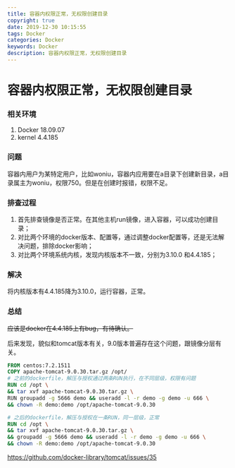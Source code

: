 ```yaml
---
title: 容器内权限正常，无权限创建目录
copyright: true
date: 2019-12-30 10:15:55
tags: Docker
categories: Docker
keywords: Docker
description: 容器内权限正常，无权限创建目录
---
```


# 容器内权限正常，无权限创建目录

### 相关环境

1. Docker 18.09.07
2. kernel 4.4.185

### 问题

容器内用户为某特定用户，比如woniu，容器内应用要在a目录下创建新目录，a目录属主为woniu，权限750。但是在创建时报错，权限不足。

### 排查过程

1. 首先排查镜像是否正常。在其他主机run镜像，进入容器，可以成功创建目录；
2. 对比两个环境的docker版本、配置等，通过调整docker配置等，还是无法解决问题，排除docker影响；
3. 对比两个环境系统内核，发现内核版本不一致，分别为3.10.0 和4.4.185；

### 解决

将内核版本有4.4.185降为3.10.0，运行容器，正常。

### 总结

~~应该是docker在4.4.185上有bug，有待确认。~~

后来发现，貌似和tomcat版本有关，9.0版本普遍存在这个问题，跟镜像分层有关。

```dockerfile
FROM centos:7.2.1511
COPY apache-tomcat-9.0.30.tar.gz /opt/
# 之前的dockerfile，解压与授权通过两条RUN执行，在不同层级，权限有问题
RUN cd /opt \
&& tar xvf apache-tomcat-9.0.30.tar.gz \
RUN groupadd -g 5666 demo && useradd -l -r demo -g demo -u 666 \
&& chown -R demo:demo /opt/apache-tomcat-9.0.30

# 之后的dockerfile，解压与授权在一条RUN，同一层级，正常
RUN cd /opt \
&& tar xvf apache-tomcat-9.0.30.tar.gz \
&& groupadd -g 5666 demo && useradd -l -r demo -g demo -u 666 \
&& chown -R demo:demo /opt/apache-tomcat-9.0.30
```

https://github.com/docker-library/tomcat/issues/35


